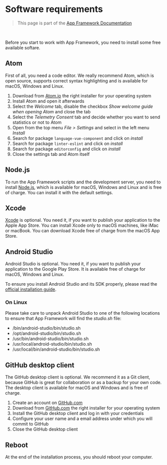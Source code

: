 # Software requirements

> This page is part of the [App Framework Documentation](../DOCUMENTATION.md)

<br />

Before you start to work with App Framework, you need to install some free available softare.

## Atom

First of all, you need a code editor. We really recommend Atom, which is open source, supports correct syntax highlighting and is available for macOS, Windows and Linux.

1. Download from [Atom.io](https://atom.io/) the right installer for your operating system
2. Install Atom and open it afterwards
3. Select the *Welcome* tab, disable the checkbox *Show welcome guide when opening Atom* and close the tab
4. Select the *Telemetry Consent* tab and decide whether you want to send statistics or not to Atom
5. Open from the top menu *File > Settings* and select in the left menu *Install*
6. Search for package `language-vue-component` and click on *install*
7. Search for package `linter-eslint` and click on *install*
8. Search for package `editorconfig` and click on *install*
9. Close the settings tab and Atom itself

## Node.js

To run the App Framework scripts and the development server, you need to install [Node.js](https://nodejs.org/), which is available for macOS, Windows and Linux and is free of charge. You can install it with the default settings.

## Xcode

[Xcode](https://developer.apple.com/xcode/) is optional. You need it, if you want to publish your application to the Apple App Store. You can install Xcode only to macOS machines, like iMac or macBook. You can download Xcode free of charge from the macOS App Store.

## Android Studio

Android Studio is optional. You need it, if you want to publish your application to the Google Play Store. It is available free of charge for macOS, Windows and Linux.

To ensure you install Android Studio and its SDK properly, please read the [official installation guide](https://developer.android.com/studio/install.html).

### On Linux

Please take care to unpack Android Studio to one of the following locations to ensure that App Framework will find the *studio.sh* file:

- /bin/android-studio/bin/studio.sh
- /opt/android-studio/bin/studio.sh
- /usr/bin/android-studio/bin/studio.sh
- /usr/local/android-studio/bin/studio.sh
- /usr/local/bin/android-studio/bin/studio.sh

## GitHub desktop client

The GitHub desktop client is optional. We recommend it as a Git client, because GitHub is great for collaboration or as a backup for your own code. The desktop client is available for macOS and Windows and is free of charge.

1. Create an account on [GitHub.com](https://github.com/join)
2. Download from [GitHub.com](https://desktop.github.com/) the right installer for your operating system
3. Install the GitHub desktop client and log in with your credentials
4. Configure your user name and a email address under which you will commit to GitHub
5. Close the GitHub desktop client

## Reboot

At the end of the installation process, you should reboot your computer.
